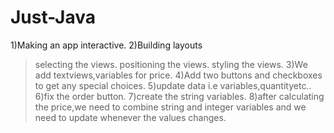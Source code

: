 # Just-Java
1)Making an app interactive. 
2)Building layouts 
  >selecting the views. 
  >positioning the views. 
  >styling the views. 
3)We add textviews,variables for price. 
4)Add two buttons and checkboxes to get any special choices. 
5)update data i.e variables,quantityetc.. 
6)fix the order button. 
7)create the string variables. 
8)after calculating the price,we need to combine string and integer variables and we need to update whenever the values changes. 
